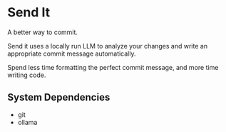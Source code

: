 # Send It

A better way to commit.

Send it uses a locally run LLM to analyze your changes and write an appropriate commit message automatically.

Spend less time formatting the perfect commit message, and more time writing code.

## System Dependencies

- git
- ollama
